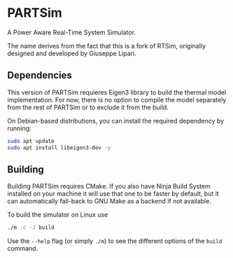# PARTSim

A Power Aware Real-Time System Simulator.

The name derives from the fact that this is a fork of RTSim, originally designed
and developed by Giuseppe Lipari.

## Dependencies

This version of PARTSim requieres Eigen3 library to build the thermal model
implementation. For now, there is no option to compile the model separately from
the rest of PARTSim or to exclude it from the build.

On Debian-based distributions, you can install the required dependency by
running:
```bash
sudo apt update
sudo apt install libeigen3-dev -y
```

## Building

Building PARTSim requires CMake. If you also have Ninja Build System installed
on your machine it will use that one to be faster by default, but it can
automatically fall-back to GNU Make as a backend if not available.

To build the simulator on Linux use
```sh
./m -c -J build
```

Use the `--help` flag (or simply `./m`) to see the different options of the
`build` command.
